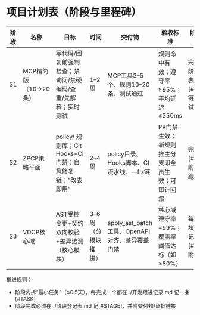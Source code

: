 # 项目计划表（阶段与里程碑）

| 阶段 | 名称 | 目标 | 时间 | 交付物 | 验收标准 | 阶段登记动作 |
|---|---|---|---|---|---|---|
| S1 | MCP精简版（10→20条） | 写代码/回复前强制检查；禁询问/禁硬编码/查重/先解释；实时测试 | 1–2周 | MCP工具3–5个、规则10–20条、测试通过 | 规则命中有效；遵守率≥95%；平均延迟≤350ms | 完成后在 ./阶段登记表.md 追加[#STAGE]，链接PR与测试证据 |
| S2 | ZPCP策略平面 | policy/ 规则库；Git Hooks+CI门禁；自愈修复链；“改表即用” | 2–4周 | policy目录、Hooks脚本、CI流水线、—fix链 | PR门禁生效；新规则推主分支即全员生效；可审计回滚 | 完成后登记[#STAGE]，附配置与CI跑通截图 |
| S3 | VDCP核心域 | AST受控变更+契约双向校验+差异选测（核心模块） | 3–6周（分模块推进） | apply_ast_patch工具、OpenAPI对齐、差异覆盖门禁 | 核心域遵守率≈99%；覆盖率阈值达标（如≥80%） | 每个核心模块完成即登记[#STAGE]，附报告 |

推进规则：
- 阶段内拆“最小任务”（≤0.5天），每完成一个都在 ./开发跟进记录.md 记一条[#TASK]
- 阶段完成必须在 ./阶段登记表.md 记[#STAGE]，并附交付物/证据链接
